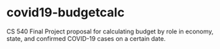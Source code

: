 # covid19-budgetcalc
CS 540 Final Project proposal for calculating budget by role in economy, state, and confirmed COVID-19 cases on a certain date.
